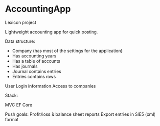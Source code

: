 # AccountingApp
Lexicon project

Lightweight accounting app for quick posting.

Data structure:

<ul>
  <li>Company (has most of the settings for the application)</li>
  <li>Has accounting years</li>
  <li>Has a table of accounts</li>
  <li>Has journals</li>
  <li>Journal contains entries</li>
  <li>Entries contains rows</li>
</ul>
  

User
Login information
Access to companies

Stack:

MVC
EF Core

Push goals:
Profit/loss & balance sheet reports
Export entries in SIE5 (xml) format
